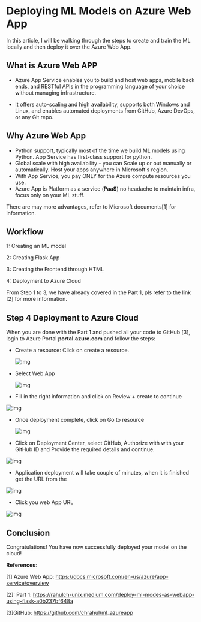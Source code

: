 # Deploying ML Models on Azure Web App

In this article, I will be walking through the steps to create and train the ML locally and then deploy it over the Azure Web App.



## What is Azure Web APP

- Azure App Service enables you to build and host web apps, mobile back ends, and RESTful APIs in the programming language of your choice without managing infrastructure. 

- It offers auto-scaling and high availability, supports both Windows and Linux, and enables automated deployments from GitHub, Azure DevOps, or any Git repo. 

  

## Why Azure Web App

- Python support, typically most of the time we build ML models using Python. App Service has first-class support for python.
- Global scale with high availability - you can Scale up or out manually or automatically. Host your apps anywhere in Microsoft's region.
- With App Service, you pay ONLY for the Azure compute resources you use.
- Azure App is Platform as a service (**PaaS**) no headache to maintain infra, focus only on your ML stuff.

There are may more advantages, refer to Microsoft documents[1] for information.



## Workflow

1: Creating an ML model

2: Creating Flask App

3: Creating the Frontend through HTML

4: Deployment to Azure Cloud

From Step 1 to 3, we have already covered in the Part 1, pls refer to the link [2] for more information.



## Step 4 Deployment to Azure Cloud

When you are done with the Part 1 and pushed all your code to GitHub [3], login to Azure Portal **portal.azure.com** and follow the steps:

- Create a resource: Click on create a resource.

  ![img](https://cdn-images-1.medium.com/max/1200/1*_quO290gdxybokgsjD3a_Q.png)

- Select Web App

  ![img](https://cdn-images-1.medium.com/max/1200/1*PErDtbkLrRl_Pz_nN1Gg1w.png)

- Fill in the right information and click on Review + create to continue

![img](https://cdn-images-1.medium.com/max/600/1*e94J4tL7EwbyHfia4n_dWw.png)

- Once deployment complete, click on Go to resource

  ![img](https://cdn-images-1.medium.com/max/900/1*8FWb3WHLPDUDyDkpJOqulg.png)

-  Click on Deployment Center, select GitHub, Authorize with with your GitHub ID and Provide the required details and continue.

  ![img](https://cdn-images-1.medium.com/max/900/1*sj2v8faWcwG_LnLL-t-VFA.png)

  

  - Application deployment will take couple of minutes, when it is finished get the URL from the 

  ![img](https://cdn-images-1.medium.com/max/900/1*GnGnVlrctkknU93ue0xdoQ.png)



- Click you web App URL

![img](https://cdn-images-1.medium.com/max/900/1*Z3ChzZy78zciLht1dvegbg.png)

## Conclusion

Congratulations! You have now successfully deployed your model on the cloud! 



**References**:

[1] Azure Web App: https://docs.microsoft.com/en-us/azure/app-service/overview

[2]: Part 1: https://rahulch-unix.medium.com/deploy-ml-modes-as-webapp-using-flask-a0b237bf648a

[3]GitHub: https://github.com/chrahul/ml_azureapp

